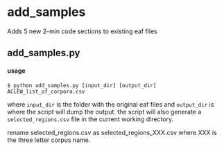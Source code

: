 # add_samples
Adds 5 new 2-min code sections to existing eaf files

## add_samples.py

#### usage

```
$ python add_samples.py [input_dir] [output_dir] ACLEW_list_of_corpora.csv
```

where ```input_dir``` is the folder with the original eaf files and ```output_dir``` is where the script will dump the output. the script will also generate a ```selected_regions.csv``` file in the current working directory.

rename selected_regions.csv as selected_regions_XXX.csv where XXX is the three letter corpus name.